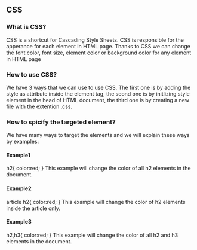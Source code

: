 ## CSS
### What is CSS?
CSS is a shortcut for Cascading Style Sheets. CSS is responsible for the apperance for each element in HTML page. Thanks to CSS we can change the font color, font size, element color or background color for any element in HTML page

### How to use CSS?
We have 3 ways that we can use to use CSS. The first one is by adding the style as attribute inside the element tag, the seond one is by initlizing style element in the head of HTML document, the third one is by creating a new file with the extention .css.

### How to spicify the targeted element?
We have many ways to target the elements and we will explain these ways by examples:

#### Example1
h2{
    color:red;
}
This example will change the color of all h2 elements in the document.

#### Example2
article h2{
    color:red;
}
This example will change the color of h2 elements inside the article only.

#### Example3
h2,h3{
    color:red;
}
This example will change the color of all h2 and h3 elements in the document.
